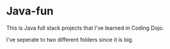 # Java-fun

This is Java full stack projects that I've learned in Coding Dojo.

I've seperate to two different folders since it is big.

